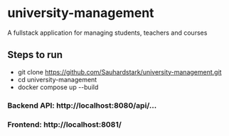 # university-management
A fullstack application for managing students, teachers and courses

## Steps to run
* git clone https://github.com/Sauhardstark/university-management.git
* cd university-management
* docker compose up --build

### Backend API: http://localhost:8080/api/...

### Frontend:  http://localhost:8081/
